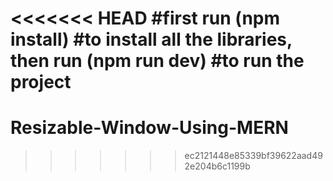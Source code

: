 <<<<<<< HEAD
#first run 
(npm install) 
#to install all the libraries, then run 
(npm run dev)
#to run the project
=======
# Resizable-Window-Using-MERN
>>>>>>> ec2121448e85339bf39622aad492e204b6c1199b
